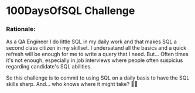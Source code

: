 # 100DaysOfSQL Challenge 

### Rationale: 
As a QA Engineer I do little SQL in my daily work and that makes 
SQL a second class citizen in my skillset. I undersatand all the 
basics and a quick refresh will be enough for me to write a query
that I need. 
But... 
Often times it's not enough, especially in job interviews where 
people often suspicius regarding candidate's SQL abilities. 

So this challenge is to commit to using SQL on a daily basis to 
have the SQL skills sharp. And... who knows where it might take? :man_shrugging:
